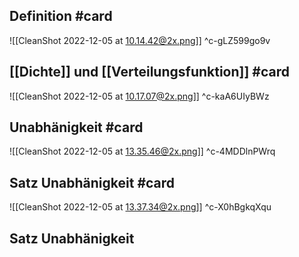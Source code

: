 ## Definition #card 
![[CleanShot 2022-12-05 at 10.14.42@2x.png]]
^c-gLZ599go9v

## [[Dichte]] und [[Verteilungsfunktion]] #card 
![[CleanShot 2022-12-05 at 10.17.07@2x.png]]
^c-kaA6UIyBWz

## Unabhänigkeit #card 
![[CleanShot 2022-12-05 at 13.35.46@2x.png]]
^c-4MDDlnPWrq

## Satz Unabhänigkeit #card 
![[CleanShot 2022-12-05 at 13.37.34@2x.png]]
^c-X0hBgkqXqu

## Satz Unabhänigkeit